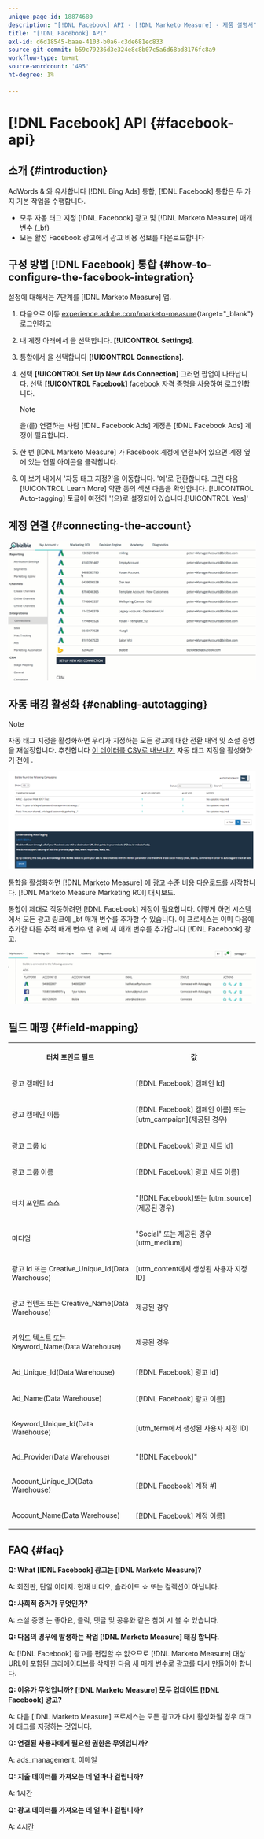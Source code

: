 ```yaml
---
unique-page-id: 18874680
description: "[!DNL Facebook] API - [!DNL Marketo Measure] - 제품 설명서"
title: "[!DNL Facebook] API"
exl-id: d6d18545-baae-4103-b0a6-c3de681ec833
source-git-commit: b59c79236d3e324e8c8b07c5a6d68bd8176fc8a9
workflow-type: tm+mt
source-wordcount: '495'
ht-degree: 1%

---
```


# [!DNL Facebook] API {#facebook-api}

## 소개 {#introduction}

AdWords &amp; 와 유사합니다 [!DNL Bing Ads] 통합, [!DNL Facebook] 통합은 두 가지 기본 작업을 수행합니다.

* 모두 자동 태그 지정 [!DNL Facebook] 광고 및 [!DNL Marketo Measure] 매개 변수 (_bf)
* 모든 활성 Facebook 광고에서 광고 비용 정보를 다운로드합니다

## 구성 방법 [!DNL Facebook] 통합 {#how-to-configure-the-facebook-integration}

설정에 대해서는 7단계를 [!DNL Marketo Measure] 앱.

1. 다음으로 이동 [experience.adobe.com/marketo-measure](https://experience.adobe.com/marketo-measure){target="_blank"} 로그인하고
1. 내 계정 아래에서 을 선택합니다. **[!UICONTROL Settings]**.
1. 통합에서 을 선택합니다 **[!UICONTROL Connections]**.
1. 선택 **[!UICONTROL Set Up New Ads Connection]** 그러면 팝업이 나타납니다. 선택 **[!UICONTROL Facebook]** facebook 자격 증명을 사용하여 로그인합니다.

   >[!NOTE]
   >
   >을(를) 연결하는 사람 [!DNL Facebook Ads] 계정은 [!DNL Facebook Ads] 계정이 필요합니다.

1. 한 번 [!DNL Marketo Measure] 가 Facebook 계정에 연결되어 있으면 계정 옆에 있는 연필 아이콘을 클릭합니다.
1. 이 보기 내에서 &#39;자동 태그 지정?&#39;을 이동합니다. &#39;예&#39;로 전환합니다. 그런 다음 [!UICONTROL Learn More] 약관 동의 섹션 다음을 확인합니다. [!UICONTROL Auto-tagging] 토글이 여전히 &#39;(으)로 설정되어 있습니다.[!UICONTROL Yes]&#39;

## 계정 연결 {#connecting-the-account}

![](assets/1.gif)

## 자동 태깅 활성화 {#enabling-autotagging}

>[!NOTE]
>
>자동 태그 지정을 활성화하면 우리가 지정하는 모든 광고에 대한 전환 내역 및 소셜 증명을 재설정합니다. 추천합니다 [이 데이터를 CSV로 내보내기](https://www.facebook.com/business/help/205067636197240) 자동 태그 지정을 활성화하기 전에 .

![](assets/2-2.png)

통합을 활성화하면 [!DNL Marketo Measure] 에 광고 수준 비용 다운로드를 시작합니다. [!DNL Marketo Measure Marketing ROI] 대시보드.

통합이 제대로 작동하려면 [!DNL Facebook] 계정이 필요합니다. 이렇게 하면 시스템에서 모든 광고 링크에 _bf 매개 변수를 추가할 수 있습니다. 이 프로세스는 이미 다음에 추가한 다른 추적 매개 변수 맨 위에 새 매개 변수를 추가합니다 [!DNL Facebook] 광고.

![](assets/3.gif)

## 필드 매핑 {#field-mapping}

<table> 
 <colgroup> 
  <col> 
  <col> 
 </colgroup> 
 <tbody> 
  <tr> 
   <th><p><strong>터치 포인트 필드</strong></p></th> 
   <th><p><strong>값</strong></p></th> 
  </tr> 
  <tr> 
   <td><p>광고 캠페인 Id</p></td> 
   <td><p>[[!DNL Facebook] 캠페인 Id]</p></td> 
  </tr> 
  <tr> 
   <td><p>광고 캠페인 이름 </p></td> 
   <td><p>[[!DNL Facebook] 캠페인 이름] 또는 [utm_campaign](제공된 경우)</p></td> 
  </tr> 
  <tr> 
   <td><p>광고 그룹 Id</p></td> 
   <td><p>[[!DNL Facebook] 광고 세트 Id]</p></td> 
  </tr> 
  <tr> 
   <td><p>광고 그룹 이름</p></td> 
   <td><p>[[!DNL Facebook] 광고 세트 이름]</p></td> 
  </tr> 
  <tr> 
   <td><p>터치 포인트 소스</p></td> 
   <td><p>"[!DNL Facebook]또는 [utm_source](제공된 경우)</p></td> 
  </tr> 
  <tr> 
   <td><p>미디엄</p></td> 
   <td><p>"Social" 또는 제공된 경우 [utm_medium]</p></td> 
  </tr> 
  <tr> 
   <td><p>광고 Id 또는 Creative_Unique_Id(Data Warehouse)</p></td> 
   <td><p>[utm_content에서 생성된 사용자 지정 ID]</p></td> 
  </tr> 
  <tr> 
   <td><p>광고 컨텐츠 또는 Creative_Name(Data Warehouse)</p></td> 
   <td><p>제공된 경우</p></td> 
  </tr> 
  <tr> 
   <td><p>키워드 텍스트 또는 Keyword_Name(Data Warehouse)</p></td> 
   <td><p>제공된 경우</p></td> 
  </tr> 
  <tr> 
   <td><p>Ad_Unique_Id(Data Warehouse)</p></td> 
   <td><p>[[!DNL Facebook] 광고 Id]</p></td> 
  </tr> 
  <tr> 
   <td><p>Ad_Name(Data Warehouse)</p></td> 
   <td><p>[[!DNL Facebook] 광고 이름]</p></td> 
  </tr> 
  <tr> 
   <td><p>Keyword_Unique_Id(Data Warehouse)</p></td> 
   <td><p>[utm_term에서 생성된 사용자 지정 ID]</p></td> 
  </tr> 
  <tr> 
   <td><p>Ad_Provider(Data Warehouse)</p></td> 
   <td><p>"[!DNL Facebook]"</p></td> 
  </tr> 
  <tr> 
   <td><p>Account_Unique_ID(Data Warehouse)</p></td> 
   <td><p>[[!DNL Facebook] 계정 #]</p></td> 
  </tr> 
  <tr> 
   <td><p>Account_Name(Data Warehouse)</p></td> 
   <td><p>[[!DNL Facebook] 계정 이름]</p></td> 
  </tr> 
 </tbody> 
</table>

## FAQ {#faq}

**Q: What [!DNL Facebook] 광고는 [!DNL Marketo Measure]?**

A: 회전판, 단일 이미지. 현재 비디오, 슬라이드 쇼 또는 컬렉션이 아닙니다.

**Q: 사회적 증거가 무엇인가?**

A: 소셜 증명 는 좋아요, 클릭, 댓글 및 공유와 같은 참여 시 볼 수 있습니다.

**Q: 다음의 경우에 발생하는 작업 [!DNL Marketo Measure] 태깅 합니다.**

A: [!DNL Facebook] 광고를 편집할 수 없으므로 [!DNL Marketo Measure] 대상 URL이 포함된 크리에이티브를 삭제한 다음 새 매개 변수로 광고를 다시 만들어야 합니다.

**Q: 이유가 무엇입니까? [!DNL Marketo Measure] 모두 업데이트 [!DNL Facebook] 광고?**

A: 다음 [!DNL Marketo Measure] 프로세스는 모든 광고가 다시 활성화될 경우 태그에 태그를 지정하는 것입니다.

**Q: 연결된 사용자에게 필요한 권한은 무엇입니까?**

A: ads_management, 이메일

**Q: 지출 데이터를 가져오는 데 얼마나 걸립니까?**

A: 1시간

**Q: 광고 데이터를 가져오는 데 얼마나 걸립니까?**

A: 4시간
